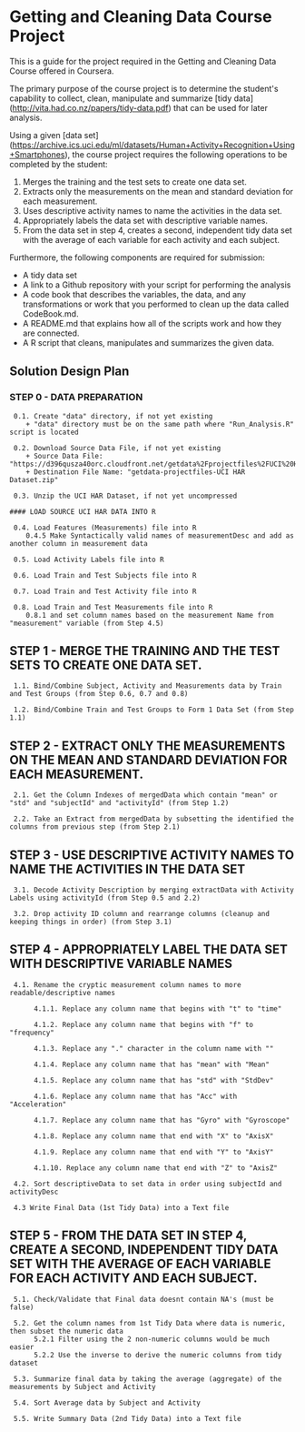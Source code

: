 Getting and Cleaning Data Course Project
================================

This is a guide for the project required in the Getting and Cleaning Data Course offered in Coursera.

The primary purpose of the course project is to determine the student's capability to collect, clean, manipulate and summarize [tidy data] 
(http://vita.had.co.nz/papers/tidy-data.pdf) that can be used for later analysis.

Using a given [data set] (https://archive.ics.uci.edu/ml/datasets/Human+Activity+Recognition+Using+Smartphones), the course project requires 
the following operations to be completed by the student:  
1. Merges the training and the test sets to create one data set.  
2. Extracts only the measurements on the mean and standard deviation for each measurement.  
3. Uses descriptive activity names to name the activities in the data set.  
4. Appropriately labels the data set with descriptive variable names.  
5. From the data set in step 4, creates a second, independent tidy data set with the average of each variable for each activity and each subject.  

Furthermore, the following components are required for submission:
* A tidy data set 
* A link to a Github repository with your script for performing the analysis 
* A code book that describes the variables, the data, and any transformations or work that you performed to clean up the data called CodeBook.md. 
* A README.md that explains how all of the scripts work and how they are connected.  
* A R script that cleans, manipulates and summarizes the given data.


## Solution Design Plan
### STEP 0 - DATA PREPARATION
     0.1. Create "data" directory, if not yet existing
		+ "data" directory must be on the same path where "Run_Analysis.R" script is located
		
     0.2. Download Source Data File, if not yet existing
		+ Source Data File: "https://d396qusza40orc.cloudfront.net/getdata%2Fprojectfiles%2FUCI%20HAR%20Dataset.zip"
        + Destination File Name: "getdata-projectfiles-UCI HAR Dataset.zip"  
		
     0.3. Unzip the UCI HAR Dataset, if not yet uncompressed     

    #### LOAD SOURCE UCI HAR DATA INTO R

     0.4. Load Features (Measurements) file into R     
		0.4.5 Make Syntactically valid names of measurementDesc and add as another column in measurement data

     0.5. Load Activity Labels file into R 

     0.6. Load Train and Test Subjects file into R 

     0.7. Load Train and Test Activity file into R 

     0.8. Load Train and Test Measurements file into R 
	    0.8.1 and set column names based on the measurement Name from "measurement" variable (from Step 4.5)
     
## STEP 1 - MERGE THE TRAINING AND THE TEST SETS TO CREATE ONE DATA SET.
     
     1.1. Bind/Combine Subject, Activity and Measurements data by Train and Test Groups (from Step 0.6, 0.7 and 0.8)
     
     1.2. Bind/Combine Train and Test Groups to Form 1 Data Set (from Step 1.1)
         
## STEP 2 - EXTRACT ONLY THE MEASUREMENTS ON THE MEAN AND STANDARD DEVIATION FOR EACH MEASUREMENT. 

     2.1. Get the Column Indexes of mergedData which contain "mean" or "std" and "subjectId" and "activityId" (from Step 1.2)
          
     2.2. Take an Extract from mergedData by subsetting the identified the columns from previous step (from Step 2.1)
        
## STEP 3 - USE DESCRIPTIVE ACTIVITY NAMES TO NAME THE ACTIVITIES IN THE DATA SET
     
     3.1. Decode Activity Description by merging extractData with Activity Labels using activityId (from Step 0.5 and 2.2) 
    
     3.2. Drop activity ID column and rearrange columns (cleanup and keeping things in order) (from Step 3.1)
     
## STEP 4 - APPROPRIATELY LABEL THE DATA SET WITH DESCRIPTIVE VARIABLE NAMES 

     4.1. Rename the cryptic measurement column names to more readable/descriptive names
          
          4.1.1. Replace any column name that begins with "t" to "time"
     
          4.1.2. Replace any column name that begins with "f" to "frequency"
 
          4.1.3. Replace any "." character in the column name with ""
     
          4.1.4. Replace any column name that has "mean" with "Mean"
     
          4.1.5. Replace any column name that has "std" with "StdDev"
     
          4.1.6. Replace any column name that has "Acc" with "Acceleration"
     
          4.1.7. Replace any column name that has "Gyro" with "Gyroscope"
     
          4.1.8. Replace any column name that end with "X" to "AxisX"
     
          4.1.9. Replace any column name that end with "Y" to "AxisY"
     
          4.1.10. Replace any column name that end with "Z" to "AxisZ"
     
     4.2. Sort descriptiveData to set data in order using subjectId and activityDesc

     4.3 Write Final Data (1st Tidy Data) into a Text file

## STEP 5 - FROM THE DATA SET IN STEP 4, CREATE A SECOND, INDEPENDENT TIDY DATA SET WITH THE AVERAGE OF EACH VARIABLE FOR EACH ACTIVITY AND EACH SUBJECT.

     5.1. Check/Validate that Final data doesnt contain NA's (must be false)

     5.2. Get the column names from 1st Tidy Data where data is numeric, then subset the numeric data
          5.2.1 Filter using the 2 non-numeric columns would be much easier
          5.2.2 Use the inverse to derive the numeric columns from tidy dataset

     5.3. Summarize final data by taking the average (aggregate) of the measurements by Subject and Activity

     5.4. Sort Average data by Subject and Activity 

     5.5. Write Summary Data (2nd Tidy Data) into a Text file

